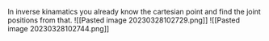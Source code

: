 In inverse kinamatics you already know the cartesian point and find the joint positions from that.
![[Pasted image 20230328102729.png]]
![[Pasted image 20230328102744.png]]
